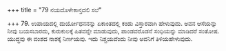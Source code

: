 +++
title = "79 ನಯದೊಳೇಕಾನ್ತದಲಿ ಸಲೆ"

+++
79. ಉಪಾಯದಲ್ಲಿ ದುರ್ಯೋಧನನನ್ನು ಏಕಾಂತದಲ್ಲಿ ಕಂಡು ವಿಸ್ತಾರವಾಗಿ ಹೇಳುವುದು. ಅವನ ಆಸೆಯನ್ನು ನೀವು ಬಯಸಬಾರದು, ಕುರುಕುಲಕ್ಕೆ ಹಿತವನ್ನೇ ಮಾಡುವುದು, ಪಾಂಡವರೊಡನೆ ಸಂಧಿಯನ್ನು ಮಾಡಿದರೆ ಸಂತೋಷ. ಯುದ್ಧವು ಈ ವಂಶದ ನಾಶಕ್ಕೆ ನಿರ್ಣಯವು. ಇದು ನಿಶ್ಚಯವೆಂದು ನೀವು ಅವನಿಗೆ ತಿಳಿಯಹೇಳುವುದು.
